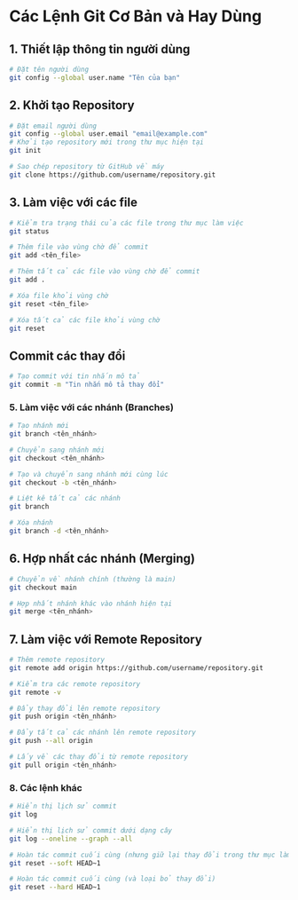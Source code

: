 # Các Lệnh Git Cơ Bản và Hay Dùng

## 1. Thiết lập thông tin người dùng

```bash
# Đặt tên người dùng
git config --global user.name "Tên của bạn"
```
## 2. Khởi tạo Repository
```sh
# Đặt email người dùng
git config --global user.email "email@example.com"
# Khởi tạo repository mới trong thư mục hiện tại
git init

# Sao chép repository từ GitHub về máy
git clone https://github.com/username/repository.git
```

## 3. Làm việc với các file
```sh
# Kiểm tra trạng thái của các file trong thư mục làm việc
git status

# Thêm file vào vùng chờ để commit
git add <tên_file>

# Thêm tất cả các file vào vùng chờ để commit
git add .

# Xóa file khỏi vùng chờ
git reset <tên_file>

# Xóa tất cả các file khỏi vùng chờ
git reset
```
## Commit các thay đổi
```sh
# Tạo commit với tin nhắn mô tả
git commit -m "Tin nhắn mô tả thay đổi"
```
### 5. Làm việc với các nhánh (Branches)
```sh
# Tạo nhánh mới
git branch <tên_nhánh>

# Chuyển sang nhánh mới
git checkout <tên_nhánh>

# Tạo và chuyển sang nhánh mới cùng lúc
git checkout -b <tên_nhánh>

# Liệt kê tất cả các nhánh
git branch

# Xóa nhánh
git branch -d <tên_nhánh>
```
## 6. Hợp nhất các nhánh (Merging)
```sh
# Chuyển về nhánh chính (thường là main)
git checkout main

# Hợp nhất nhánh khác vào nhánh hiện tại
git merge <tên_nhánh>
```
## 7. Làm việc với Remote Repository
```sh
# Thêm remote repository
git remote add origin https://github.com/username/repository.git

# Kiểm tra các remote repository
git remote -v

# Đẩy thay đổi lên remote repository
git push origin <tên_nhánh>

# Đẩy tất cả các nhánh lên remote repository
git push --all origin

# Lấy về các thay đổi từ remote repository
git pull origin <tên_nhánh>
```
### 8. Các lệnh khác
```sh
# Hiển thị lịch sử commit
git log

# Hiển thị lịch sử commit dưới dạng cây
git log --oneline --graph --all

# Hoàn tác commit cuối cùng (nhưng giữ lại thay đổi trong thư mục làm việc)
git reset --soft HEAD~1

# Hoàn tác commit cuối cùng (và loại bỏ thay đổi)
git reset --hard HEAD~1
```